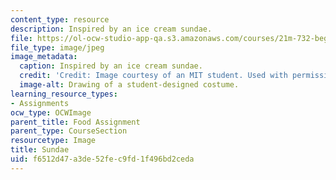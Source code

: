 ```yaml
---
content_type: resource
description: Inspired by an ice cream sundae.
file: https://ol-ocw-studio-app-qa.s3.amazonaws.com/courses/21m-732-beginning-costume-design-and-construction-fall-2008/f6512d47a3de52fec9fd1f496bd2ceda_sundae.jpg
file_type: image/jpeg
image_metadata:
  caption: Inspired by an ice cream sundae.
  credit: 'Credit: Image courtesy of an MIT student. Used with permission.'
  image-alt: Drawing of a student-designed costume.
learning_resource_types:
- Assignments
ocw_type: OCWImage
parent_title: Food Assignment
parent_type: CourseSection
resourcetype: Image
title: Sundae
uid: f6512d47-a3de-52fe-c9fd-1f496bd2ceda
---
```

